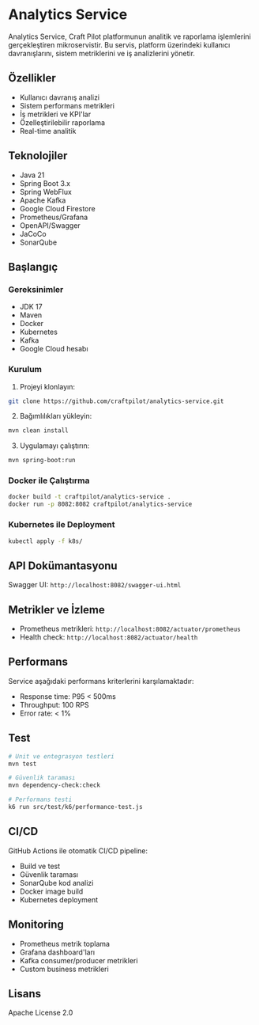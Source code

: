 # Analytics Service

Analytics Service, Craft Pilot platformunun analitik ve raporlama işlemlerini gerçekleştiren mikroservistir. Bu servis, platform üzerindeki kullanıcı davranışlarını, sistem metriklerini ve iş analizlerini yönetir.

## Özellikler

- Kullanıcı davranış analizi
- Sistem performans metrikleri
- İş metrikleri ve KPI'lar
- Özelleştirilebilir raporlama
- Real-time analitik

## Teknolojiler

- Java 21
- Spring Boot 3.x
- Spring WebFlux
- Apache Kafka
- Google Cloud Firestore
- Prometheus/Grafana
- OpenAPI/Swagger
- JaCoCo
- SonarQube

## Başlangıç

### Gereksinimler

- JDK 17
- Maven
- Docker
- Kubernetes
- Kafka
- Google Cloud hesabı

### Kurulum

1. Projeyi klonlayın:

```bash
git clone https://github.com/craftpilot/analytics-service.git
```

2. Bağımlılıkları yükleyin:

```bash
mvn clean install
```

3. Uygulamayı çalıştırın:

```bash
mvn spring-boot:run
```

### Docker ile Çalıştırma

```bash
docker build -t craftpilot/analytics-service .
docker run -p 8082:8082 craftpilot/analytics-service
```

### Kubernetes ile Deployment

```bash
kubectl apply -f k8s/
```

## API Dokümantasyonu

Swagger UI: `http://localhost:8082/swagger-ui.html`

## Metrikler ve İzleme

- Prometheus metrikleri: `http://localhost:8082/actuator/prometheus`
- Health check: `http://localhost:8082/actuator/health`

## Performans

Service aşağıdaki performans kriterlerini karşılamaktadır:

- Response time: P95 < 500ms
- Throughput: 100 RPS
- Error rate: < 1%

## Test

```bash
# Unit ve entegrasyon testleri
mvn test

# Güvenlik taraması
mvn dependency-check:check

# Performans testi
k6 run src/test/k6/performance-test.js
```

## CI/CD

GitHub Actions ile otomatik CI/CD pipeline:

- Build ve test
- Güvenlik taraması
- SonarQube kod analizi
- Docker image build
- Kubernetes deployment

## Monitoring

- Prometheus metrik toplama
- Grafana dashboard'ları
- Kafka consumer/producer metrikleri
- Custom business metrikleri

## Lisans

Apache License 2.0
